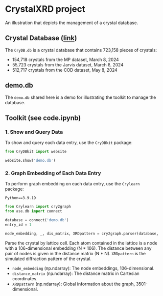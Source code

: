 
# CrystalXRD project

An illustration that depicts the management of a crystal database.

## Crystal Database ([link](https://huggingface.co/datasets/caobin/CrystalXRD))

The `CryDB.db` is a crystal database that contains 723,158 pieces of crystals:
- 154,718 crystals from the MP dataset, March 8, 2024
- 55,723 crystals from the Jarvis dataset, March 8, 2024
- 512,717 crystals from the COD dataset, May 8, 2024

## demo.db

The `demo.db` shared here is a demo for illustrating the toolkit to manage the database.

## Toolkit (see code.ipynb)

### 1. Show and Query Data

To show and query each data entry, use the `CryDBkit` package:


```python
from CryDBkit import website

website.show('demo.db')
```

### 2. Graph Embedding of Each Data Entry

To perform graph embedding on each data entry, use the `Crylearn` package:

`Python==3.9.19`

```python
from Crylearn import cry2graph
from ase.db import connect

database = connect('demo.db')
entry_id = 1

node_embedding, _, dis_matrix, XRDpattern = cry2graph.parser(database, entry_id).get(model='Simulation')
```

Parse the crystal by lattice cell. Each atom contained in the lattice is a node with a 106-dimensional embedding (N * 106). The distance between any pair of nodes is given in the distance matrix (N * N). `XRDpattern` is the simulated diffraction pattern of the crystal.

- `node_embedding` (np.ndarray): The node embeddings, 106-dimensional.
- `distance_matrix` (np.ndarray): The distance matrix in Cartesian coordinates.
- `XRDpattern` (np.ndarray): Global information about the graph, 3501-dimensional.
